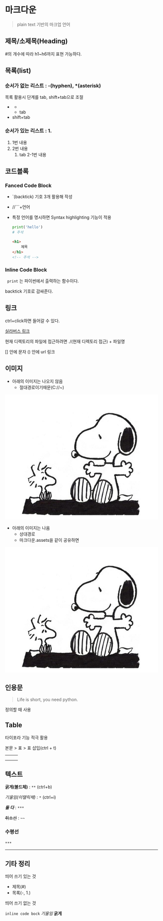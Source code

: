# 마크다운

> plain text 기반의 마크업 언어

## 제목/소제목(Heading)

#의 개수에 따라 h1~h6까지 표현 가능하다.

## 목록(list)

### 순서가 없는 리스트 : -(hyphen), *(asterisk)

목록 활용시 단계를 tab, shift+tab으로 조절

- -
  - tab
- shift+tab

### 순서가 있는 리스트 : 1.

1. 1번 내용
2. 2번 내용
   1. tab 2-1번 내용


## 코드블록

### Fanced Code Block

- `(backtick) 기호 3개 활용해 작성

- //```+언어

- 특정 언어를 명시하면 Syntax highlighting 기능이 적용

  ``` python
  print('hello')
  # 주석
  ```

  ```html
  <h1>
      제목
  </h1>
  <!-- 주석 -->
  ```

### Inline Code Block

` print` 는 파이썬에서 출력하는 함수이다.

backtick 기호로 감싸준다.

## 링크

ctrl+click하면 들어갈 수 있다.

[실라버스 링크](https://syllabus.com)

현재 디렉토리의 파일에 접근하려면 ./(현재 디렉토리 접근) + 파일명

[] 안에 문자 () 안에 url 링크

## 이미지

- 아래의 이미지는 나오지 않음
  - 절대경로이기때문(C://~)

![snoopy](markdown.assets/snoopy.jpg)

- 아래의 이미지는 나옴
  - 상대경로
  - 마크다운.assets을 같이 공유하면

![snoopy](markdown.assets/snoopy-16569886330561.jpg)

## 인용문

> Life is short, you need python.

정의할 때 사용

## Table

타이포라 기능 적극 활용

본문 > 표 > 표 삽입(ctrl + t)

|      |      |      |
| ---- | ---- | ---- |
|      |      |      |
|      |      |      |
|      |      |      |

## 텍스트

**굵게(볼드체)** : `**` (ctrl+b)

*기울임(이탤릭체)* : `*` (ctrl+i)

***둘 다*** : `***`

~~취소선~~ : `~~`

### 수평선

`***`

***

## 기타 정리

띄어 쓰기 있는 것

- 제목(#)
- 목록(-, 1.)

띄어 쓰기 없는 것

`inline code bock` *기울임*  **굵게**

